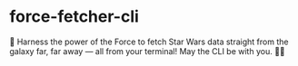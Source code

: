 # force-fetcher-cli
🚀 Harness the power of the Force to fetch Star Wars data straight from the galaxy far, far away — all from your terminal! May the CLI be with you. 🌌✨

